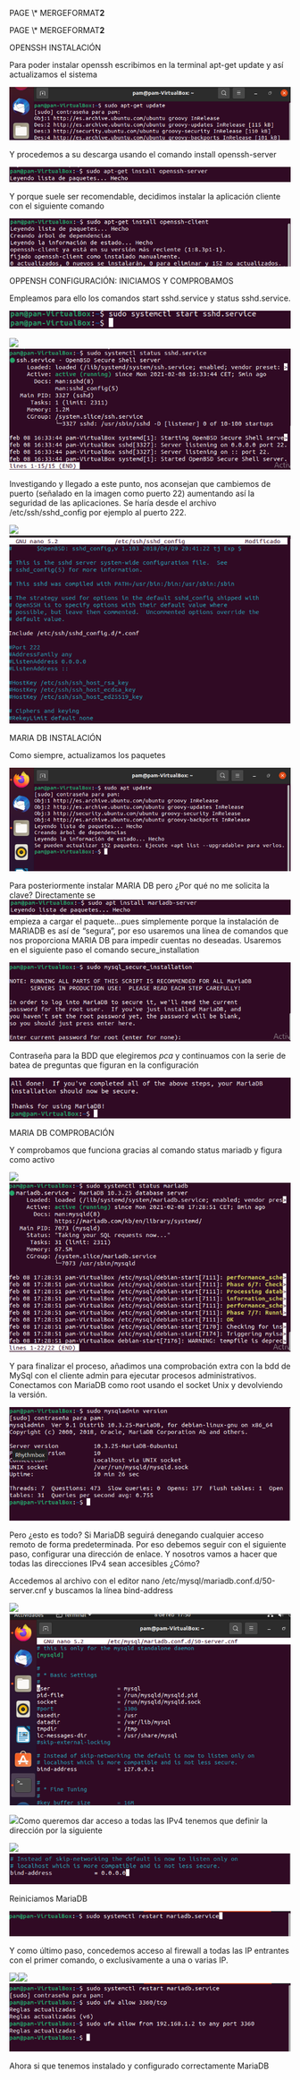 ﻿
PAGE    \\* MERGEFORMAT**2**

PAGE    \\* MERGEFORMAT**2**

OPENSSH INSTALACIÓN

Para poder instalar openssh escribimos en la terminal apt-get update y así actualizamos el sistema

![](Aspose.Words.fd7b040f-62f4-48c4-a7ff-935bc2958369.001.png)

Y procedemos a su descarga usando el comando install openssh-server

![](Aspose.Words.fd7b040f-62f4-48c4-a7ff-935bc2958369.002.png)

Y porque suele ser recomendable, decidimos instalar la aplicación cliente con el siguiente comando

![](Aspose.Words.fd7b040f-62f4-48c4-a7ff-935bc2958369.003.png)

OPPENSH CONFIGURACIÓN: INICIAMOS Y COMPROBAMOS

Empleamos para ello los comandos start sshd.service y status sshd.service.

![](Aspose.Words.fd7b040f-62f4-48c4-a7ff-935bc2958369.004.png)

![](Aspose.Words.fd7b040f-62f4-48c4-a7ff-935bc2958369.005.png)![](Aspose.Words.fd7b040f-62f4-48c4-a7ff-935bc2958369.006.png)

Investigando y llegado a este punto, nos aconsejan que cambiemos de puerto (señalado en la imagen como puerto 22) aumentando así la seguridad de las aplicaciones. Se haría desde el archivo /etc/ssh/sshd\_config por ejemplo al puerto 222.

![](Aspose.Words.fd7b040f-62f4-48c4-a7ff-935bc2958369.007.png)![](Aspose.Words.fd7b040f-62f4-48c4-a7ff-935bc2958369.008.png)






MARIA DB INSTALACIÓN

Como siempre, actualizamos los paquetes

![](Aspose.Words.fd7b040f-62f4-48c4-a7ff-935bc2958369.009.png)

Para posteriormente instalar MARIA DB pero ¿Por qué no me solicita la clave? Directamente se ![](Aspose.Words.fd7b040f-62f4-48c4-a7ff-935bc2958369.010.png)empieza a cargar el paquete…pues simplemente porque la instalación de MARIADB es así de “segura”, por eso usaremos una línea de comandos que nos proporciona MARIA DB para impedir cuentas no deseadas. Usaremos en el siguiente paso el comando secure\_installation

![](Aspose.Words.fd7b040f-62f4-48c4-a7ff-935bc2958369.011.png)

Contraseña para la BDD que elegiremos *pca* y continuamos con la serie de batea de preguntas que figuran en la configuración

![](Aspose.Words.fd7b040f-62f4-48c4-a7ff-935bc2958369.012.png)

MARIA DB COMPROBACIÓN

Y comprobamos que funciona gracias al comando status mariadb y figura como activo

![](Aspose.Words.fd7b040f-62f4-48c4-a7ff-935bc2958369.013.png)![](Aspose.Words.fd7b040f-62f4-48c4-a7ff-935bc2958369.014.png)

Y para finalizar el proceso, añadimos una comprobación extra con la bdd de MySql con el cliente admin para ejecutar procesos administrativos. Conectamos con MariaDB como root usando el socket Unix y devolviendo la versión.

![](Aspose.Words.fd7b040f-62f4-48c4-a7ff-935bc2958369.015.png)

Pero ¿esto es todo? Si MariaDB seguirá denegando cualquier acceso remoto de forma predeterminada. Por eso debemos seguir con el siguiente paso, configurar una dirección de enlace. Y nosotros vamos a hacer que todas las direcciones IPv4 sean accesibles ¿Cómo?

Accedemos al archivo con el editor nano /etc/mysql/mariadb.conf.d/50-server.cnf y buscamos la línea bind-address

![](Aspose.Words.fd7b040f-62f4-48c4-a7ff-935bc2958369.016.png)![](Aspose.Words.fd7b040f-62f4-48c4-a7ff-935bc2958369.017.png)

![](Aspose.Words.fd7b040f-62f4-48c4-a7ff-935bc2958369.018.png)Como queremos dar acceso a todas las IPv4 tenemos que definir la dirección por la siguiente

![](Aspose.Words.fd7b040f-62f4-48c4-a7ff-935bc2958369.019.png)![](Aspose.Words.fd7b040f-62f4-48c4-a7ff-935bc2958369.020.png)

Reiniciamos MariaDB

![](Aspose.Words.fd7b040f-62f4-48c4-a7ff-935bc2958369.021.png)

Y como último paso, concedemos acceso al firewall a todas las IP entrantes con el primer comando, o exclusivamente a una o varias IP.

![](Aspose.Words.fd7b040f-62f4-48c4-a7ff-935bc2958369.022.png)![](Aspose.Words.fd7b040f-62f4-48c4-a7ff-935bc2958369.023.png)![](Aspose.Words.fd7b040f-62f4-48c4-a7ff-935bc2958369.024.png)

Ahora si que tenemos instalado y configurado correctamente MariaDB

